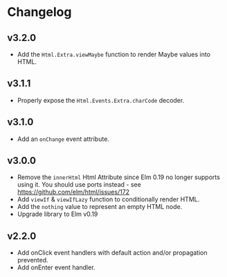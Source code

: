 # Changelog

## v3.2.0

* Add the `Html.Extra.viewMaybe` function to render Maybe values into HTML.

## v3.1.1

* Properly expose the `Html.Events.Extra.charCode` decoder.

## v3.1.0

* Add an `onChange` event attribute.

## v3.0.0

* Remove the `innerHtml` Html Attribute since Elm 0.19 no longer supports using
  it. You should use ports instead - see https://github.com/elm/html/issues/172
* Add `viewIf` & `viewIfLazy` function to conditionally render HTML.
* Add the `nothing` value to represent an empty HTML node.
* Upgrade library to Elm v0.19

## v2.2.0

* Add onClick event handlers with default action and/or propagation prevented.
* Add onEnter event handler.
